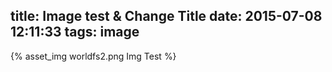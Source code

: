 title: Image test & Change Title
date: 2015-07-08 12:11:33
tags: image
---
{% asset_img worldfs2.png Img Test %}